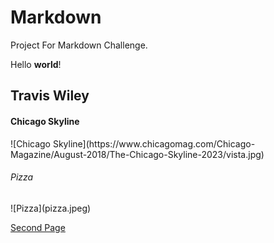 # Markdown
Project For Markdown Challenge.

Hello **world**!


<h2>Travis Wiley</h2>

<h4>Chicago Skyline</h4>
![Chicago Skyline](https://www.chicagomag.com/Chicago-Magazine/August-2018/The-Chicago-Skyline-2023/vista.jpg)

<h6>Pizza</h6>
![Pizza](pizza.jpeg)

[Second Page](second.md)
